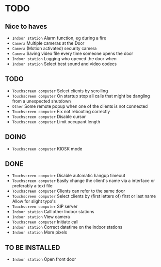 # TODO

## Nice to haves
- `Indoor station`			Alarm function, eg during a fire
- `Camera`					Multiple cameras at the Door
- `Camera`					(Motion activated) security camera
- `Camera`					Saving video file every time someone opens the door
- `Indoor station`			Logging who opened the door when
- `Indoor station`			Select best sound and video codecs

## TODO
- `Touchscreen computer`	Select clients by scrolling
- `Touchscreen computer`	On startup stop all calls that might be dangling from a unexpected shutdown
- `Other`					Some remote popup when one of the clients is not connected
- `Touchscreen computer`	Fix not rebooting correctly
- `Touchscreen computer`	Disable cursor
- `Touchscreen computer`	Limit occupant length


## DOING
- `Touchscreen computer`	KIOSK mode

## DONE
- `Touchscreen computer`	Disable automatic hangup timeout
- `Touchscreen computer`	Easily change the client's name via a interface or preferably a text file
- `Touchscreen computer`	Clients can refer to the same door
- `Touchscreen computer`	Select clients by (first letters of) first or last name Allow for slight typo's
- `Touchscreen computer`	SIP server
- `Indoor station`			Call other Indoor stations
- `Indoor station`			View camera
- `Touchscreen computer`	Initiate call
- `Indoor station`			Correct datetime on the indoor stations
- `Indoor station`			More pixels

## TO BE INSTALLED
- `Indoor station`			Open front door
